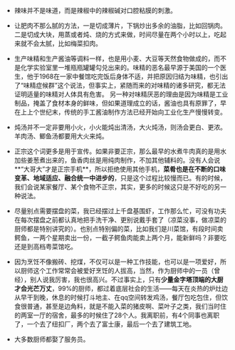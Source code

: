 * 辣味并不是味道，而是辣椒中的辣椒碱对口腔粘膜的刺激。


* 让肥肉不那么腻的方法，一是切成薄片，下锅炒出多余的油脂，比如回锅肉。二是切成大块，用蒸或者炖、烧的方式来做，时间尽量在两个小时以上，吃起来就不会太腻，比如梅菜扣肉。


* 生产味精和生产酱油等调料一样，也是用小麦、大豆等天然食物做成的，而不是化学实验室里一堆瓶瓶罐罐勾兑出来的。味精的恶名最早源于美国的一个医生，他于1968在一家中餐馆吃完饭后身体不适，并把原因归结为味精，也引出了“味精症候群”这个说法，但事实上，紧随而来的对味精的诸多研究，都无法证明适量的味精对人体具有危害。
另一种对味精厌恶的理由是因为味精是工业制品，掩盖了食材本身的鲜味，但如果道理成立的话，酱油也具有原罪了，早在上上个世纪末，传统的手工酱油制作方法已经开始向工业化生产慢慢转变。


* 炖汤并不一定非要用小火，小火能炖出清汤，大火炖汤，则汤会更白、更浓。羊肉汤、鲫鱼汤都要用大火来炖。


* 正宗这个词更多是用于宣传。如果非要正宗，那么最早的水煮牛肉真的是用水加些姜葱煮出来的，鱼香肉丝是用纯肉制作，不加其他辅料的。没有人会说**“大哥大”才是正宗手机**，所以拒绝使用其他手机，**菜肴也是在不断的口味变革、地域适应、融合统一中进步的**，只是这个过程比较慢而已。有的时候，我们会说某家餐厅、某个食物不正宗，其实，更多的时候这只是不好吃的另一种说法。


* 尽量别点需要摆盘的菜，我已经摆过上千盘基围虾，工作那么忙，可没有功夫在每次摆盘之前都认真地把手洗干净、更别说戴手套了（凉菜没事，做凉菜的厨师都是特别讲究的）。也别点特别偏的菜，比如我们是川菜馆，有段时间卖鳄鱼，一两个星期卖出一份，一截子鳄鱼肉能卖上两个月，能新鲜吗？非要吃还是到高档粤菜馆吃。


* 因为烹饪不像搬砖、挖煤，不仅可以是一种工作技能，也可以是一项爱好，所以厨师这个工作常常会被爱好烹饪的人拔高，当然，作为厨师中的一员（曾经），别人说我厉害，我也很高兴。不过事实上，只有**少量金字塔顶端的大厨才会光芒万丈**，99%的厨师，都过着底层社会的生活——每天在炎热的炉灶边从早干到晚，休息的时候打斗地主、在qq空间转发鸡汤，餐厅包吃包住，但饮食很普通，甚至是边角料，就是不能入菜的猪皮啊、菜叶子之类，我们当时住的两室一厅的宿舍，最多的时候住了28个人。我离职前，有4个同事也离职了，一个去了纽扣厂，两个去了富士康，最后一个去了建筑工地。


* 大多数厨师都娶了服务员。